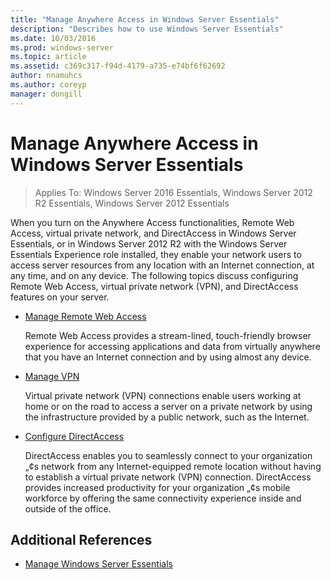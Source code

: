 ```yaml
---
title: "Manage Anywhere Access in Windows Server Essentials"
description: "Describes how to use Windows Server Essentials"
ms.date: 10/03/2016
ms.prod: windows-server
ms.topic: article
ms.assetid: c369c317-f94d-4179-a735-e74bf6f62692
author: nnamuhcs
ms.author: coreyp
manager: dongill
---
```


# Manage Anywhere Access in Windows Server Essentials

>Applies To: Windows Server 2016 Essentials, Windows Server 2012 R2 Essentials, Windows Server 2012 Essentials

When you turn on the Anywhere Access functionalities, Remote Web Access, virtual private network, and DirectAccess in  Windows Server Essentials, or in  Windows Server 2012 R2 with the  Windows Server Essentials Experience role installed, they enable your network users to access server resources from any location with an Internet connection, at any time, and on any device. The following topics discuss configuring Remote Web Access, virtual private network (VPN), and DirectAccess features on your server.

-   [Manage Remote Web Access](Manage-Remote-Web-Access-in-Windows-Server-Essentials.md)

     Remote Web Access provides a stream-lined, touch-friendly browser experience for accessing applications and data from virtually anywhere that you have an Internet connection and by using almost any device.

-   [Manage VPN](Manage-VPN-in-Windows-Server-Essentials.md)

     Virtual private network (VPN) connections enable users working at home or on the road to access a server on a private network by using the infrastructure provided by a public network, such as the Internet.

-   [Configure DirectAccess](Configure-DirectAccess-in-Windows-Server-Essentials.md)

     DirectAccess enables you to seamlessly connect to your organization „¢s network from any Internet-equipped remote location without having to establish a virtual private network (VPN) connection. DirectAccess provides increased productivity for your organization „¢s mobile workforce by offering the same connectivity experience inside and outside of the office.

## Additional References

-   [Manage Windows Server Essentials](Manage-Windows-Server-Essentials.md)
